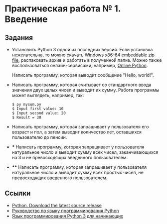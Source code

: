# Практическая работа № 1. Введение

## Задания

* Установить Python 3 одной из последних версий. Если установка
  нежелательна, то можно скачать [Windows x86-64 embeddable zip
  file](https://www.python.org/ftp/python/3.7.7/python-3.7.7-embed-amd64.zip),
  распаковать архив и работать в полученной папке. Можно также
  воспользоваться онлайн-сервисами, например, [Online
  Python](https://repl.it/languages/python3).

  Написать программу, которая выводит сообщение "Hello, world!".

* Написать программу, которая считывает со стандартного ввода значения
  двух целых чисел и выводит их сумму. Работа программы может
  выглядеть, например, так:

  ```
  $ py mysum.py
  $ Input first value: 10
  $ Input second value: 20
  $ Result = 30
  ```

* Написать программу, которая запрашивает у пользователя его возраст и
  пол, а затем выводит количество лет, оставшихся пользователю до
  пенсии.

* **\*** Написать программу, которая запрашивает у пользователя натуральное
  число и выводит сумму всех чисел, заканчивающихся на 3 и не
  превосходящих введенного пользователем.

* **\*\*** Написать программу, которая запрашивает у пользователя натуральное
  число и выводит сумму всех простых чисел, не превосходящих
  введенного пользователем.

## Ссылки

* [Python. Download the latest source
  release](https://www.python.org/downloads/)
* [Руководство по языку программирования
  Python](https://metanit.com/python/tutorial/)
* [Язык программирования Python 3 для
  начинающих](https://pythonworld.ru/)
